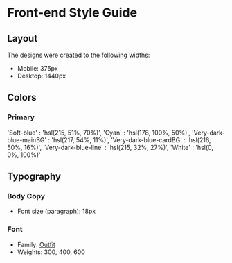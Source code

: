 # Front-end Style Guide

## Layout

The designs were created to the following widths:

- Mobile: 375px
- Desktop: 1440px

## Colors

### Primary

'Soft-blue' : 'hsl(215, 51%, 70%)',
'Cyan' : 'hsl(178, 100%, 50%)',
'Very-dark-blue-mainBG' : 'hsl(217, 54%, 11%)',
'Very-dark-blue-cardBG' : 'hsl(216, 50%, 16%)',
'Very-dark-blue-line' : 'hsl(215, 32%, 27%)',
'White' : 'hsl(0, 0%, 100%)'

## Typography

### Body Copy

- Font size (paragraph): 18px

### Font

- Family: [Outfit](https://fonts.google.com/specimen/Outfit)
- Weights: 300, 400, 600
